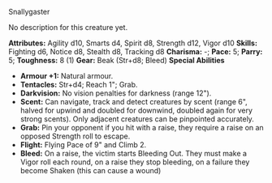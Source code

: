 Snallygaster

No description for this creature yet.

**Attributes:** Agility d10, Smarts d4, Spirit d8, Strength d12, Vigor
d10
**Skills:** Fighting d6, Notice d8, Stealth d8, Tracking d8
**Charisma:** -; **Pace:** 5; **Parry:** 5; **Toughness:** 8 (1)
**Gear:** Beak (Str+d8; Bleed)
**Special Abilities**
- **Armour +1:** Natural armour.
- **Tentacles:** Str+d4; Reach 1"; Grab.
- **Darkvision:** No vision penalties for darkness (range 12").
- **Scent:** Can navigate, track and detect creatures by scent (range
6", halved for upwind and doubled for downwind, doubled again for very
strong scents). Only adjacent creatures can be pinpointed accurately.
- **Grab:** Pin your opponent if you hit with a raise, they require a
raise on an opposed Strength roll to escape.
- **Flight:** Flying Pace of 9" and Climb 2.
- **Bleed:** On a raise, the victim starts Bleeding Out. They must make
a Vigor roll each round, on a raise they stop bleeding, on a failure
they become Shaken (this can cause a wound)


